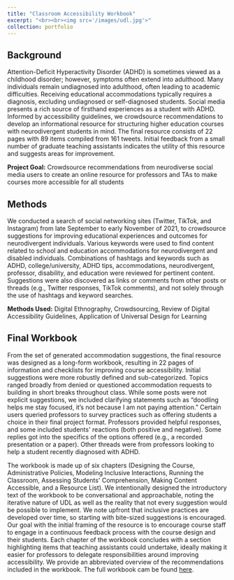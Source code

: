 ```yaml
---
title: "Classroom Accessibility Workbook"
excerpt: "<br><br><img src='/images/udl.jpg'>"
collection: portfolio
---
```


## Background
Attention-Deficit Hyperactivity Disorder (ADHD) is sometimes viewed as a childhood disorder; however, symptoms often extend into adulthood. Many individuals remain undiagnosed into adulthood, often leading to academic difficulties. Receiving educational accommodations typically requires a diagnosis, excluding undiagnosed or self-diagnosed students. Social media presents a rich source of firsthand experiences as a student with ADHD. Informed by accessibility guidelines, we crowdsource recommendations to develop an informational resource for structuring higher education courses with neurodivergent students in mind. The final resource consists of 22 pages with 89 items compiled from 161 tweets. Initial feedback from a small number of graduate teaching assistants indicates the utility of this resource and suggests areas for improvement.

**Project Goal:** Crowdsource recommendations from neurodiverse social media users to create an online resource for professors and TAs to make courses more accessible for all students

## Methods
We conducted a search of social networking sites (Twitter, TikTok, and Instagram) from late September to early November of 2021, to crowdsource suggestions for improving educational experiences and outcomes for neurodivergent individuals. Various keywords were used to find content related to school and education accommodations for neurodivergent and disabled individuals. Combinations of hashtags and keywords such as ADHD, college/university, ADHD tips, accommodations, neurodivergent, professor, disability, and education were reviewed for pertinent content. Suggestions were also discovered as links or comments from other posts or threads (e.g., Twitter responses, TikTok comments), and not solely through the use of hashtags and keyword searches. 

**Methods Used:** Digital Ethnography, Crowdsourcing, Review of Digital Accessibility Guidelines, Application of Universal Design for Learning

## Final Workbook
From the set of generated accommodation suggestions, the final resource was designed as a long-form workbook, resulting in 22 pages of information and checklists for improving course accessibility. Initial suggestions were more robustly defined and sub-categorized. Topics ranged broadly from denied or questioned accommodation requests to building in short breaks throughout class. While some posts were not explicit suggestions, we included clarifying statements such as “doodling helps me stay focused, it’s not because I am not paying attention.” Certain users queried professors to survey practices such as offering students a choice in their final project format. Professors provided helpful responses, and some included students' reactions (both positive and negative). Some replies got into the specifics of the options offered (e.g., a recorded presentation or a paper). Other threads were from professors looking to help a student recently diagnosed with ADHD.

The workbook is made up of six chapters (Designing the Course, Administrative Policies, Modeling Inclusive Interactions, Running the Classroom, Assessing Students' Comprehension, Making Content Accessible, and a Resource List). We intentionally designed the introductory text of the workbook to be conversational and approachable, noting the iterative nature of UDL as well as the reality that not every suggestion would be possible to implement. We note upfront that inclusive practices are developed over time, so starting with bite-sized suggestions is encouraged. Our goal with the initial framing of the resource is to encourage course staff to engage in a continuous feedback process with the course design and their students. Each chapter of the workbook concludes with a section highlighting items that teaching assistants could undertake, ideally making it easier for professors to delegate responsibilities around improving accessibility. We provide an abbreviated overview of the recommendations included in the workbook. The full workbook cam be found [here](https://tessaeagle.github.io/files/Classroom_Accessibility_Guidelines_Living.pdf).

<object data="{{ site.url }}{{ site.baseurl }}/files/Classroom_Accessibility_Guidelines_Living.pdf" width="1000" height="1000" type="application/pdf"></object>

